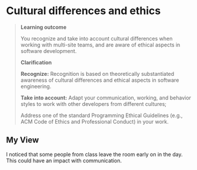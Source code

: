 # Cultural differences and ethics

>**Learning outcome**
>
>You recognize and take into account cultural differences when working with multi-site teams, and are aware of ethical aspects in software development.
>
>**Clarification**
>
>**Recognize:**  Recognition is based on theoretically substantiated awareness of cultural differences and ethical aspects in software engineering.
>
>**Take into account:** Adapt your communication, working, and behavior styles to work with other developers from different cultures;
>
>Address one of the standard Programming Ethical Guidelines (e.g., ACM Code of Ethics and Professional Conduct) in your work.

## My View

I noticed that some people from class leave the room early on in the day. This could have an impact with communication.